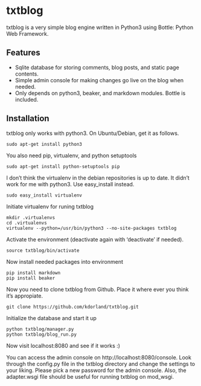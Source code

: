txtblog
=======

txtblog is a very simple blog engine written in Python3 using Bottle: Python Web Framework.

Features
--------
* Sqlite database for storing comments, blog posts, and static page contents.
* Simple admin console for making changes go live on the blog when needed.
* Only depends on python3, beaker, and markdown modules. Bottle is included.

Installation
------------

txtblog only works with python3. On Ubuntu/Debian, get it as follows.

    sudo apt-get install python3

You also need pip, virtualenv, and python setuptools

    sudo apt-get install python-setuptools pip

I don’t think the virtualenv in the debian repositories is up to date. It didn’t work for me with python3.
Use easy_install instead.

    sudo easy_install virtualenv

Initiate virtualenv for runing txtblog

    mkdir .virtualenvs
    cd .virtualenvs
    virtualenv --python=/usr/bin/python3 --no-site-packages txtblog
	
Activate the environment (deactivate again with ‘deactivate’ if needed).

    source txtblog/bin/activate

Now install needed packages into environment

    pip install markdown
    pip install beaker

Now you need to clone txtblog from Github. Place it where ever you think it’s appropiate.
    
    git clone https://github.com/kdorland/txtblog.git
	
Initialize the database and start it up

    python txtblog/manager.py
    python txtblog/blog_run.py

Now visit localhost:8080 and see if it works :)

You can access the admin console on http://localhost:8080/console. Look through the config.py file in the txtblog 
directory and change the settings to your liking. Please pick a new password for the admin console. Also, the 
adapter.wsgi file should be useful for running txtblog on mod_wsgi.
